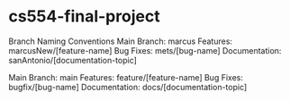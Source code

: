 # cs554-final-project
Branch Naming Conventions
Main Branch: 		marcus
Features: 		marcusNew/[feature-name]
Bug Fixes: 		mets/[bug-name]
Documentation: 	sanAntonio/[documentation-topic]

Main Branch: 		main
Features: 		feature/[feature-name]
Bug Fixes: 		bugfix/[bug-name]
Documentation: 	docs/[documentation-topic]
